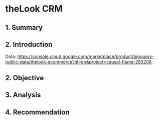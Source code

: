# theLook CRM

## 1. Summary

## 2. Introduction
Data: https://console.cloud.google.com/marketplace/product/bigquery-public-data/thelook-ecommerce?hl=en&project=causal-flame-283208
## 2. Objective

## 3. Analysis

## 4. Recommendation
